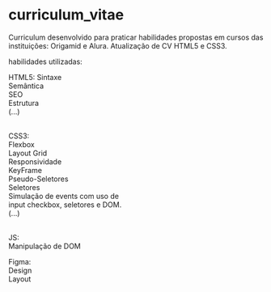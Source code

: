 # curriculum_vitae

Curriculum desenvolvido para praticar habilidades propostas em cursos das instituições: Origamid e Alura.
Atualização de CV HTML5 e CSS3.

habilidades utilizadas:

HTML5:
Sintaxe <br>
Semântica <br>
SEO<br>
Estrutura<br>
(...)<br><br>

CSS3:<br>
Flexbox<br>
Layout Grid<br>
Responsividade<br>
KeyFrame<br>
Pseudo-Seletores<br>
Seletores<br>
Simulação de events com uso de<br>
input checkbox, seletores e DOM.<br>
(...)<br><br>

JS:<br>
Manipulação de DOM<br>

Figma:<br>
Design<br>
Layout
